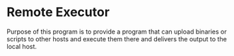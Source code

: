 # Remote Executor

Purpose of this program is to provide a program that can upload binaries or
scripts to other hosts and execute them there and delivers the output to 
the local host.
